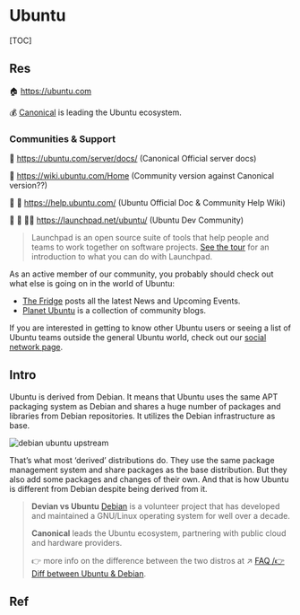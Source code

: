# Ubuntu

[TOC]



## Res
🏠 https://ubuntu.com

💰 [Canonical](https://canonical.com) is leading the Ubuntu ecosystem.


### Communities & Support
📂 https://ubuntu.com/server/docs/ (Canonical Official server docs)

📂 https://wiki.ubuntu.com/Home (Community version against Canonical version??)

📂 👥 https://help.ubuntu.com/ (Ubuntu Official Doc & Community Help Wiki)

📂 👥 👷🏻 https://launchpad.net/ubuntu/  (Ubuntu Dev Community)
> Launchpad is an open source suite of tools that help people and teams to work together on software projects. [See the tour](https://launchpad.net/+tour) for an introduction to what you can do with Launchpad.

As an active member of our community, you probably should check out what else is going on in the world of Ubuntu: 
- [The Fridge](http://fridge.ubuntu.com/) posts all the latest News and Upcoming Events. 
- [Planet Ubuntu](http://planet.ubuntu.com/) is a collection of community blogs.

If you are interested in getting to know other Ubuntu users or seeing a list of Ubuntu teams outside the general Ubuntu world, check out our [social network page](https://wiki.ubuntu.com/Social).



## Intro
Ubuntu is derived from Debian. It means that Ubuntu uses the same APT packaging system as Debian and shares a huge number of packages and libraries from Debian repositories. It utilizes the Debian infrastructure as base.

![debian ubuntu upstream](../../../../../../../../Assets/Pics/Debian-ubuntu-upstream.png)

That’s what most ‘derived’ distributions do. They use the same package management system and share packages as the base distribution. But they also add some packages and changes of their own. And that is how Ubuntu is different from Debian despite being derived from it.

> **Devian vs Ubuntu**
> [Debian](https://www.debian.org/) is a volunteer project that has developed and maintained a GNU/Linux operating system for well over a decade.
>
> **Canonical** leads the Ubuntu ecosystem, partnering with public cloud and hardware providers.
>
> 👉 more info on the difference between the two distros at ↗ [FAQ /👉 Diff between Ubuntu & Debian](../Debian/FAQ.md#👉%20Diff%20between%20Ubuntu%20&%20Debian).



## Ref